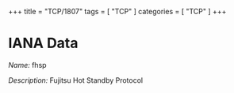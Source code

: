 +++
title = "TCP/1807"
tags = [ "TCP" ]
categories = [ "TCP" ]
+++

# IANA Data

_Name:_ fhsp

_Description:_ Fujitsu Hot Standby Protocol

